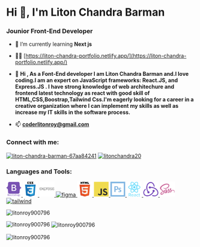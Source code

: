 <h1 align="left">Hi 👋, I'm Liton Chandra Barman</h1>
<h3 align="left">Jounior Front-End Developer</h3>

- 🌱 I’m currently learning **Next js**

- 👨‍💻 [https://liton-chandra-portfolio.netlify.app/](https://liton-chandra-portfolio.netlify.app/)

- 💬 **Hi , As a Font-End developer I am Liton Chandra Barman and.I love coding.I am an expert on JavaScript frameworks: React.JS, and Express.JS . I have strong knowledge of web architechure and frontend latest technology as react with good skill of HTML,CSS,Boostrap,Tailwind Css.I'm eagerly looking for a career in a creative organization where I can implement my skills as well as increase my IT skills in the software process.**

- 📫 **coderlitonroy@gmail.com**

<h3 align="left">Connect with me:</h3>
<p align="left">
<a href="https://linkedin.com/in/liton-chandra-barman-67aa84241" target="blank"><img align="center" src="https://raw.githubusercontent.com/rahuldkjain/github-profile-readme-generator/master/src/images/icons/Social/linked-in-alt.svg" alt="liton-chandra-barman-67aa84241" height="30" width="40" /></a>
<a href="https://fb.com/litonchandra20" target="blank"><img align="center" src="https://raw.githubusercontent.com/rahuldkjain/github-profile-readme-generator/master/src/images/icons/Social/facebook.svg" alt="litonchandra20" height="30" width="40" /></a>
</p>

<h3 align="left">Languages and Tools:</h3>
<p align="left"> <a href="https://getbootstrap.com" target="_blank" rel="noreferrer"> <img src="https://raw.githubusercontent.com/devicons/devicon/master/icons/bootstrap/bootstrap-plain-wordmark.svg" alt="bootstrap" width="40" height="40"/> </a> <a href="https://www.w3schools.com/css/" target="_blank" rel="noreferrer"> <img src="https://raw.githubusercontent.com/devicons/devicon/master/icons/css3/css3-original-wordmark.svg" alt="css3" width="40" height="40"/> </a> <a href="https://expressjs.com" target="_blank" rel="noreferrer"> <img src="https://raw.githubusercontent.com/devicons/devicon/master/icons/express/express-original-wordmark.svg" alt="express" width="40" height="40"/> </a> <a href="https://www.figma.com/" target="_blank" rel="noreferrer"> <img src="https://www.vectorlogo.zone/logos/figma/figma-icon.svg" alt="figma" width="40" height="40"/> </a> <a href="https://www.w3.org/html/" target="_blank" rel="noreferrer"> <img src="https://raw.githubusercontent.com/devicons/devicon/master/icons/html5/html5-original-wordmark.svg" alt="html5" width="40" height="40"/> </a> <a href="https://developer.mozilla.org/en-US/docs/Web/JavaScript" target="_blank" rel="noreferrer"> <img src="https://raw.githubusercontent.com/devicons/devicon/master/icons/javascript/javascript-original.svg" alt="javascript" width="40" height="40"/> </a> <a href="https://www.photoshop.com/en" target="_blank" rel="noreferrer"> <img src="https://raw.githubusercontent.com/devicons/devicon/master/icons/photoshop/photoshop-line.svg" alt="photoshop" width="40" height="40"/> </a> <a href="https://reactjs.org/" target="_blank" rel="noreferrer"> <img src="https://raw.githubusercontent.com/devicons/devicon/master/icons/react/react-original-wordmark.svg" alt="react" width="40" height="40"/> </a> <a href="https://redux.js.org" target="_blank" rel="noreferrer"> <img src="https://raw.githubusercontent.com/devicons/devicon/master/icons/redux/redux-original.svg" alt="redux" width="40" height="40"/> </a> <a href="https://sass-lang.com" target="_blank" rel="noreferrer"> <img src="https://raw.githubusercontent.com/devicons/devicon/master/icons/sass/sass-original.svg" alt="sass" width="40" height="40"/> </a> <a href="https://tailwindcss.com/" target="_blank" rel="noreferrer"> <img src="https://www.vectorlogo.zone/logos/tailwindcss/tailwindcss-icon.svg" alt="tailwind" width="40" height="40"/> </a> </p>

<p align="left"> <img src="https://komarev.com/ghpvc/?username=litonroy900796&label=Profile%20views&color=0e75b6&style=flat" alt="litonroy900796" /> </p>
<p><img align="left" src="https://github-readme-stats.vercel.app/api/top-langs?username=litonroy900796&show_icons=true&locale=en&layout=compact" alt="litonroy900796" /></p>

<p>&nbsp;<img align="center" src="https://github-readme-stats.vercel.app/api?username=litonroy900796&show_icons=true&locale=en" alt="litonroy900796" /></p>

<p><img align="center" src="https://github-readme-streak-stats.herokuapp.com/?user=litonroy900796&" alt="litonroy900796" /></p>
